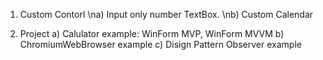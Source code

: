 1. Custom Contorl
   \na) Input only number TextBox.
   \nb) Custom Calendar
   
2. Project
  a) Calulator example: WinForm MVP, WinForm MVVM
  b) ChromiumWebBrowser example
  c) Disign Pattern Observer example
